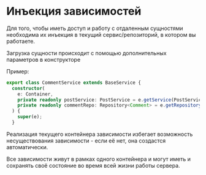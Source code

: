 # Инъекция зависимостей

Для того, чтобы иметь доступ и работу с отдаленным сущностями необходима их инъекция в текущий сервис/репозиторий, в котором вы работаете.

Загрузка сущности происходит с помощью дополнительных параметров в конструкторе

Пример:

```ts
export class CommentService extends BaseService {
  constructor(
    e: Container,
    private readonly postService: PostService = e.getService(PostService),
    private readonly commentRepo: Repository<Comment> = e.getRepository(Comment)
  ) {
    super(e);
  }
```

Реализация текущего контейнера зависимости избегает возможность несуществования зависимости - если её нет, она создастся автоматически.

Все зависимости живут в рамках одного контейнера и могут иметь и сохранять своё состояние во время всей жизни работы сервера.
